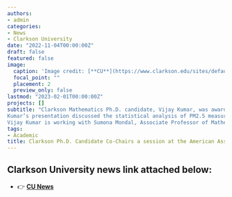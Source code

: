 ```yaml
---
authors:
- admin
categories:
- News
- Clarkson University
date: "2022-11-04T00:00:00Z"
draft: false
featured: false
image:
  caption: 'Image credit: [**CU**](https://www.clarkson.edu/sites/default/files/media/image/2022-11/vijay-kumar.jpg)'
  focal_point: ""
  placement: 2
  preview_only: false
lastmod: "2023-02-01T00:00:00Z"
projects: []
subtitle: "Clarkson Mathematics Ph.D. candidate, Vijay Kumar, was awarded the 2022 travel grant from the American Association for Aerosol Research (AAAR) for his oral presentation at the 40th AAAR Annual Conference, where he co-chaired a session in Raleigh, North Carolina. 
Kumar’s presentation discussed the statistical analysis of PM2.5 measurements captured by Purple Air’s low-cost air quality sensors. PM2.5 refers to tiny particles in the air that are two and a half microns or less in width. Kumar states, Air pollution has been linked to numerous pollution-mediated adverse health effects and, their monitoring is key for taking preventative and mitigative measures. However, the sensitivity, noise, and accuracy of data acquired by these low-cost sensors remain a concern. Kumar addressed the limitations and suggested corrections for the air quality low-cost sensor measurements. According to Prof. Sumona Mondal, This award is an acknowledgment of our research and Vijay's contribution to the construction of precise prediction models of air quality from noisy low-cost sensor's data.
Vijay Kumar is working with Sumona Mondal, Associate Professor of Mathematics, Suresh Dhaniyala, Bayard D. Clarkson Distinguished Professor, Co-Director of Center for Air and Aquatic Resources Engineering and Sciences (CAARES), and Shantanu Sur, Associate Professor of Biology. Kumar’s research focuses on time series and spatial analysis for accurate prediction of air quality from low-cost sensors."
tags:
- Academic
title: Clarkson Ph.D. Candidate Co-Chairs a session at the American Association for Aerosol Research (AAAR)  
---
```



## Clarkson University news link attached below:

- 👉 [**CU News**](https://www.clarkson.edu/news/clarkson-phd-candidate-co-chairs-session-american-association-aerosol-research-aaar)
